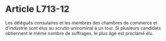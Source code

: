 # Article L713-12

Les délégués consulaires et les membres des chambres de commerce et d'industrie sont élus au scrutin uninominal à un tour. Si plusieurs candidats obtiennent le même nombre de suffrages, le plus âgé est proclamé élu.
